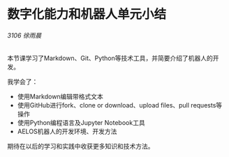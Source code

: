 # 数字化能力和机器人单元小结

###### 3106 徐雨晨 ######

本节课学习了Markdown、Git、Python等技术工具，并简要介绍了机器人的开发。

我学会了：

- 使用Markdown编辑带格式文本
- 使用GitHub进行fork、clone or download、upload files、pull requests等操作
- 使用Python编程语言及Jupyter Notebook工具
- AELOS机器人的开发环境、开发方法

期待在以后的学习和实践中收获更多知识和技术方法。
